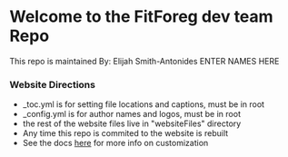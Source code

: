 # Welcome to the FitForeg dev team Repo

This repo is maintained By:
Elijah Smith-Antonides
ENTER NAMES HERE


### Website Directions
- _toc.yml is for setting file locations and captions, must be in root
- _config.yml is for author names and logos, must be in root
- the rest of the website files live in "websiteFiles" directory
- Any time this repo is commited to the website is rebuilt 
- See the docs [here](https://jupyterbook.org/en/stable/intro.html) for more info on customization

